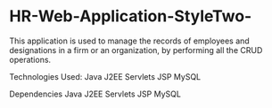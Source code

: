 # HR-Web-Application-StyleTwo-

This application is used to manage the records of employees and designations in a firm or an organization, by performing all the CRUD operations.

Technologies Used: 
Java
J2EE
Servlets
JSP
MySQL

Dependencies
Java
J2EE
Servlets
JSP
MySQL
